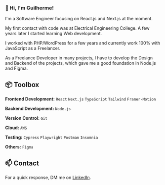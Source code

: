 ### 👋 Hi, I'm Guilherme!

I'm a Software Engineer focusing on React.js and Next.js at the moment.

My first contact with code was at Electrical Engineering College. A few years later I started learning Web development.

I worked with PHP/WordPress for a few years and currently work 100% with JavaScript as a Freelancer.

As a Freelance Developer in many projects, I have to develop the Design and Backend of the projects, which gave me a good foundation in Node.js and Figma.

## 📦 Toolbox

**Frontend Development:** `React` `Next.js` `TypeScript` `Tailwind` `Framer-Motion`

**Backend Development:** `Node.js`

**Version Control:** `Git`

**Cloud:** `AWS`

**Testing:** `Cypress` `Playwright` `Postman` `Insomnia`

**Others:** `Figma`

## 📫 Contact

For a quick response, DM me on [LinkedIn](https://www.linkedin.com/in/guilhermeduccini/).
